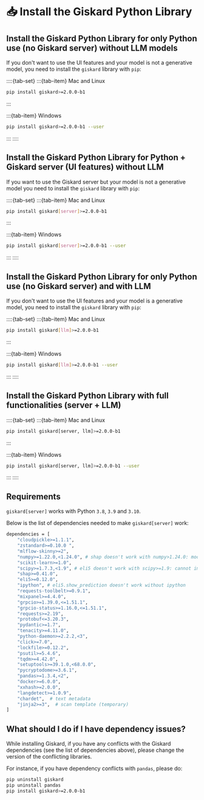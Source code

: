 # 📥 Install the Giskard Python Library

## Install the Giskard Python Library for only Python use (no Giskard server) without LLM models

If you don't want to use the UI features and your model is not a generative model, you need to install the `giskard` library with `pip`:

::::{tab-set}
:::{tab-item} Mac and Linux

```sh
pip install giskard>=2.0.0-b1
```

:::

:::{tab-item} Windows

```sh
pip install giskard>=2.0.0-b1 --user
```

:::
::::

## Install the Giskard Python Library for Python + Giskard server (UI features) without LLM

If you want to use the Giskard server but your model is not a generative model you need to install the `giskard` library with `pip`:

::::{tab-set}
:::{tab-item} Mac and Linux

```sh
pip install giskard[server]>=2.0.0-b1
```

:::

:::{tab-item} Windows

```sh
pip install giskard[server]>=2.0.0-b1 --user
```

:::
::::


## Install the Giskard Python Library for only Python use (no Giskard server) and with LLM

If you don't want to use the UI features and your model is a generative model, you need to install the `giskard` library with `pip`:

::::{tab-set}
:::{tab-item} Mac and Linux

```sh
pip install giskard[llm]>=2.0.0-b1
```

:::

:::{tab-item} Windows

```sh
pip install giskard[llm]>=2.0.0-b1 --user
```

:::
::::

## Install the Giskard Python Library with full functionalities (server + LLM)

::::{tab-set}
:::{tab-item} Mac and Linux

```sh
pip install giskard[server, llm]>=2.0.0-b1
```

:::

:::{tab-item} Windows

```sh
pip install giskard[server, llm]>=2.0.0-b1 --user
```

:::
::::
## Requirements

`giskard[server]` works with Python `3.8`, `3.9` and `3.10`.

Below is the list of dependencies needed to make `giskard[server]` work:

```sh
dependencies = [
    "cloudpickle>=1.1.1",
    "zstandard>=0.10.0 ",
    "mlflow-skinny>=2",
    "numpy>=1.22.0,<1.24.0", # shap doesn't work with numpy>1.24.0: module 'numpy' has no attribute 'int'
    "scikit-learn>=1.0",
    "scipy>=1.7.3,<1.9", # eli5 doesn't work with scipy>=1.9: cannot import name 'itemfreq' from 'scipy.stats'
    "shap>=0.41.0",
    "eli5>=0.12.0",
    "ipython", # eli5.show_prediction doesn't work without ipython
    "requests-toolbelt>=0.9.1",
    "mixpanel>=4.4.0",
    "grpcio>=1.39.0,<=1.51.1",
    "grpcio-status>=1.16.0,<=1.51.1",
    "requests>=2.19",
    "protobuf<=3.20.3",
    "pydantic>=1.7",
    "tenacity>=4.11.0",
    "python-daemon>=2.2.2,<3",
    "click>=7.0",
    "lockfile>=0.12.2",
    "psutil>=5.4.6",
    "tqdm>=4.42.0",
    "setuptools>=39.1.0,<68.0.0",
    "pycryptodome>=3.6.1",
    "pandas>=1.3.4,<2",
    "docker>=6.0.0",
    "xxhash>=2.0.0",
    "langdetect>=1.0.9",
    "chardet",  # text metadata
    "jinja2>=3",  # scan template (temporary)
]
```

## What should I do if I have dependency issues?

While installing Giskard, if you have any conflicts with the Giskard dependencies (see the list of dependencies above), please change the version of the conflicting libraries. 

For instance, if you have dependency conflicts with `pandas`, please do:
```sh
pip uninstall giskard
pip uninstall pandas
pip install giskard>=2.0.0-b1
```
